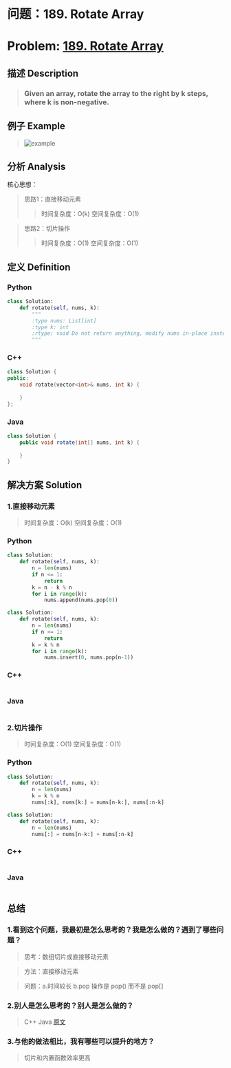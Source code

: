 
# 问题：189. Rotate Array
# Problem: [189. Rotate Array](https://leetcode.com/problems/rotate-array/description/)

## 描述 Description
> ### Given an array, rotate the array to the right by k steps, where k is non-negative.

## 例子 Example

> ![example](https://github.com/Decalogue/AlgorithmMap/blob/master/img/leetcode/189.png "example")

## 分析 Analysis

核心思想：
> 思路1：直接移动元素
>> 时间复杂度：O(k)
>> 空间复杂度：O(1)

> 思路2：切片操作
>> 时间复杂度：O(1)
>> 空间复杂度：O(1)

## 定义 Definition

### Python


```python
class Solution:
    def rotate(self, nums, k):
        """
        :type nums: List[int]
        :type k: int
        :rtype: void Do not return anything, modify nums in-place instead.
        """
```

### C++

```c++
class Solution {
public:
    void rotate(vector<int>& nums, int k) {
        
    }
};
```

### Java

```java
class Solution {
    public void rotate(int[] nums, int k) {
        
    }
}
```

## 解决方案 Solution

### 1.直接移动元素

> 时间复杂度：O(k)
> 空间复杂度：O(1)

### Python


```python
class Solution:
    def rotate(self, nums, k):
        n = len(nums)
        if n <= 1:
            return
        k = n - k % n
        for i in range(k):
            nums.append(nums.pop(0))

class Solution:
    def rotate(self, nums, k):
        n = len(nums)
        if n <= 1:
            return
        k = k % n
        for i in range(k):
            nums.insert(0, nums.pop(n-1))
```

### C++

```c++

```

### Java

```java

```

### 2.切片操作

> 时间复杂度：O(1)
> 空间复杂度：O(1)

### Python


```python
class Solution:
    def rotate(self, nums, k):
        n = len(nums)
        k = k % n
        nums[:k], nums[k:] = nums[n-k:], nums[:n-k]

class Solution:
    def rotate(self, nums, k):
        n = len(nums)
        nums[:] = nums[n-k:] + nums[:n-k]
```

### C++

```c++

```

### Java

```Java

```

## 总结

### 1.看到这个问题，我最初是怎么思考的？我是怎么做的？遇到了哪些问题？
> 思考：数组切片或直接移动元素

> 方法：直接移动元素

> 问题：a.时间较长 b.pop 操作是 pop() 而不是 pop[]

### 2.别人是怎么思考的？别人是怎么做的？
> C++ Java [原文](https://blog.csdn.net/nomasp/article/details/50600855)

### 3.与他的做法相比，我有哪些可以提升的地方？
> 切片和内置函数效率更高


```python

```

